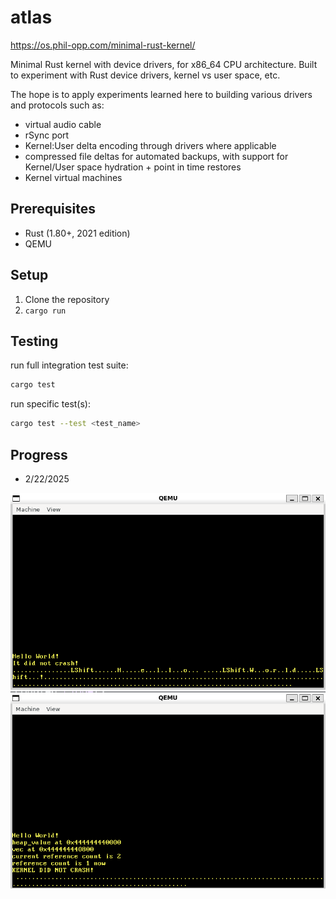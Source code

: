# atlas

https://os.phil-opp.com/minimal-rust-kernel/

Minimal Rust kernel with device drivers, for x86_64 CPU architecture. Built to experiment with Rust device drivers, kernel vs user space, etc.

The hope is to apply experiments learned here to building various drivers and protocols such as:

-   virtual audio cable
-   rSync port
-   Kernel:User delta encoding through drivers where applicable
-   compressed file deltas for automated backups, with support for Kernel/User space hydration + point in time restores
-   Kernel virtual machines

## Prerequisites

-   Rust (1.80+, 2021 edition)
-   QEMU

## Setup

1. Clone the repository
2. `cargo run`

## Testing

run full integration test suite:

```bash
cargo test
```

run specific test(s):

```bash
cargo test --test <test_name>
```

## Progress

-   2/22/2025

![hello world](./documentation/hello_world_keyboard_input.PNG)
![heap allocator](./documentation/heap_allocator.PNG)
